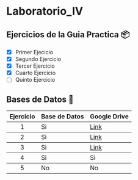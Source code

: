 # Laboratorio_IV
## Ejercicios de la Guia Practica 📦

- [X] Primer Ejecicio
- [X] Segundo Ejercicio
- [X] Tercer Ejercicio 
- [X]  Cuarto Ejercicio
- [ ]  Quinto Ejercicio 
## Bases de Datos 📄
<table>
<thead>
<tr>
<th align="center">Ejercicio</th>
<th align="left">Base de Datos</th>
<th align="left">Google Drive</th>
</tr>
</thead>
<tbody>
<tr>
<td align="center">1</td>
<td align="left">Si</td>
<td align="left"><a href="https://drive.google.com/drive/folders/1Ax-kPbKwEe0t06Tw-9oXPl31ILS7ItdQ?usp=sharing">Link</a></td>
</tr>
  </tr>
<tbody>
<tr>
<td align="center">2</td>
<td align="left">Si</td>
<td align="left"><a href="https://drive.google.com/drive/folders/1Ax-kPbKwEe0t06Tw-9oXPl31ILS7ItdQ?usp=sharing">Link</a></td>
</tr>
  </tr>
<tbody>
<tr>
<td align="center">3</td>
<td align="left">Si</td>
<td align="left"><a href="https://drive.google.com/drive/folders/1Ax-kPbKwEe0t06Tw-9oXPl31ILS7ItdQ?usp=sharing">Link</a></td>
</tr>
  </tr>
<tbody>
<tr>
<td align="center">4</td>
<td align="left">Si</td>
<td align="left">Si</td>
</tr>
</tr>
<tbody>
<tr>
<td align="center">5</td>
<td align="left">No</td>
<td align="left">No</td>
</tr>
</thead>
</table>
